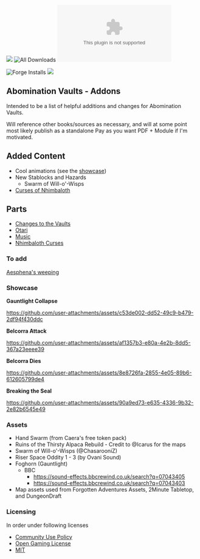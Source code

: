 ![](https://img.shields.io/badge/Foundry-v12-informational)
![All Downloads](https://img.shields.io/github/downloads/ChasarooniZ/Abomination-Vault-Addons/total?color=5e0000&label=All%20Downloads)
![Latest Release Download Count](https://img.shields.io/github/downloads/ChasarooniZ/Abomination-Vault-Addons/latest/module.zip)

![Forge Installs](https://img.shields.io/badge/dynamic/json?label=Forge%20Installs&query=package.installs&suffix=%25&url=https%3A%2F%2Fforge-vtt.com%2Fapi%2Fbazaar%2Fpackage%2Fabomination-vaults-addons&colorB=4aa94a)
[![](https://img.shields.io/badge/ko--fi-donate-%23FF5E5B?style=flat-square&logo=ko-fi&logoColor=white)](https://ko-fi.com/chasarooni)

## Abomination Vaults - Addons

Intended to be a list of helpful additions and changes for Abomination Vaults.

Will reference other books/sources as necessary, and will at some point most likely publish as a standalone Pay as you want PDF + Module if I'm motivated.

## Added Content

- Cool animations (see the [showcase](#showcase))
- New Stablocks and Hazards
  - Swarm of Will-o'-Wisps
- [Curses of Nhimbaloth](/NHIM_CURSE.MD)

## Parts

- [Changes to the Vaults](/VAULTS.MD)
- [Otari](/OTARI.MD)
- [Music](/MUSIC.MD)
- [Nhimbaloth Curses](/NHIM_CURSE.MD)

### To add

[Aesphena's weeping](https://discord.com/channels/880968862240239708/891395262810034176/1306506242553810944)

### Showcase

**Gauntlight Collapse**

https://github.com/user-attachments/assets/c53de002-dd52-49c9-b479-2df94f430ddc

**Belcorra Attack**

https://github.com/user-attachments/assets/af1357b3-e80a-4e2b-8dd5-367a23eeee39

**Belcorra Dies**

https://github.com/user-attachments/assets/8e8726fa-2855-4e05-89b6-612605799de4

**Breaking the Seal**

https://github.com/user-attachments/assets/90a9ed73-e635-4336-9b32-2e82b6545e49

### Assets

- Hand Swarm (from Caera's free token pack)
- Ruins of the Thirsty Alpaca Rebuild - Credit to @Icarus for the maps
- Swarm of Will-o'-Wisps (@ChasarooniZ)
- Riser Space Oddity 1 - 3 (by Ovani Sound)
- Foghorn (Gauntlight)
  - BBC
    - https://sound-effects.bbcrewind.co.uk/search?q=07043405
    - https://sound-effects.bbcrewind.co.uk/search?q=07043403
- Map assets used from Forgotten Adventures Assets, 2Minute Tabletop, and DungeonDraft

### Licensing

In order under following licenses

- [Community Use Policy](/license/CUP.MD)
- [Open Gaming License](/license/OGL.MD)
- [MIT](/license/MIT.MD)
